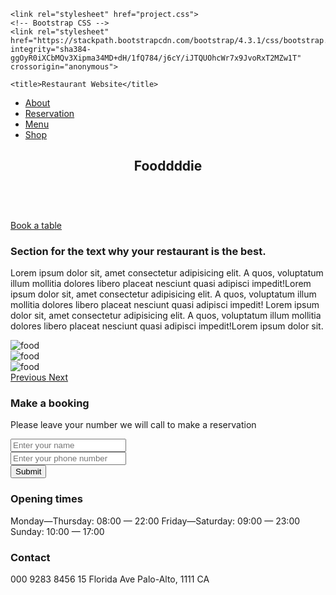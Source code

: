 <!DOCTYPE html>
<html lang="en">
  <head>
    <!-- Required meta tags -->
    <meta charset="utf-8">
    <meta name="viewport" content="width=device-width, initial-scale=1, shrink-to-fit=no">

    <link rel="stylesheet" href="project.css">
    <!-- Bootstrap CSS -->
    <link rel="stylesheet" href="https://stackpath.bootstrapcdn.com/bootstrap/4.3.1/css/bootstrap.min.css" integrity="sha384-ggOyR0iXCbMQv3Xipma34MD+dH/1fQ784/j6cY/iJTQUOhcWr7x9JvoRxT2MZw1T" crossorigin="anonymous">

    <title>Restaurant Website</title>
  </head>
  <body>
    
    
  <nav>
    <ul class="nav-flex-row">
      <li class="nav-item">
        <a href="#about">About</a>
      </li>
      <li class="nav-item">
        <a href="#reservation">Reservation</a>
      </li>
      <li class="nav-item">
        <a href="#menu">Menu</a>
      </li>
      <li class="nav-item">
        <a href="#shop">Shop</a>
      </li>
    </ul>
  </nav>

  <section class="section-intro">
    <header>
      <h1>Fooddddie</h1>
      <img src="building-image.jpg" alt="">
    </header>
    <div class="link-to-book-wrapper">
      <a class="link-to-book" href="#reservations">Book a table</a>
    </div>
  </section>

  <section class="about-section">
    <article>
      <h3>
          Section for the text why your restaurant is the best.
      </h3>
      <p>
        Lorem ipsum dolor sit, amet consectetur adipisicing elit. 
        A quos, voluptatum illum mollitia dolores libero placeat 
        nesciunt quasi adipisci impedit!Lorem ipsum dolor sit, 
        amet consectetur adipisicing elit. 
        A quos, voluptatum illum mollitia dolores libero placeat 
        nesciunt quasi adipisci impedit!
        Lorem ipsum dolor sit, amet consectetur adipisicing elit. 
        A quos, voluptatum illum mollitia dolores libero placeat 
        nesciunt quasi adipisci impedit!Lorem ipsum dolor sit.
      </p>
    </article>
  </section>

  <div id="carouselExampleControls" class="carousel slide" data-ride="carousel">
    <div class="carousel-inner">
      <div class="carousel-item active">
        <img src="restraunt-image.jpg" class="d-block w-100" alt="food">
      </div>
      <div class="carousel-item">
        <img src="building-image.jpg" class="d-block w-100" alt="food">
      </div>
      <div class="carousel-item">
        <img src="food-menu6.jpg" class="d-block w-100" alt="food">
      </div>
    </div>
    <a class="carousel-control-prev" href="#carouselExampleControls" role="button" data-slide="prev">
      <span class="carousel-control-prev-icon" aria-hidden="true"></span>
      <span class="sr-only">Previous</span>
    </a>
    <a class="carousel-control-next" href="#carouselExampleControls" role="button" data-slide="next">
      <span class="carousel-control-next-icon" aria-hidden="true"></span>
      <span class="sr-only">Next</span>
    </a>
  </div>

  <div class="container">
    <div class="row-flex">
      <div class="flex-column-form">
        <h3>
          Make a booking
        </h3>
      <form class="media-centered">
          <div class="form-group">
            <p>
              Please leave your number we will call to make a reservation
            </p>
            <input type="name" class="form-control" id="exampleInputName1" aria-describedby="nameHelp" placeholder="Enter your name">
          </div>
          <div class="form-group">
            <input type="number" class="form-control" id="exampleInputphoneNumber1" placeholder="Enter your phone number">
          </div>
          <button type="submit" class="btn btn-primary">Submit</button>
      </form>
      </div>
      <div class="opening-time">
        <h3>
          Opening times
        </h3>
        <p>
         <span>Monday—Thursday: 08:00 — 22:00</span> 
         <span>Friday—Saturday: 09:00 — 23:00 </span>
         <span>Sunday: 10:00 — 17:00</span>
        </p>
      </div>
      <div class="contact-adress">
        <h3>
          Contact
        </h3>
        <p>
          <span>000 9283 8456</span>
          <span>15 Florida Ave</span>
          <span>Palo-Alto, 1111 CA</span>
        </p>
      </div>
    </div>
    </div>



  <!-- Optional JavaScript -->
  <!-- jQuery first, then Popper.js, then Bootstrap JS -->
  
  <script src="https://code.jquery.com/jquery-3.3.1.slim.min.js" integrity="sha384-q8i/X+965DzO0rT7abK41JStQIAqVgRVzpbzo5smXKp4YfRvH+8abtTE1Pi6jizo" crossorigin="anonymous"></script>
  <script src="https://cdnjs.cloudflare.com/ajax/libs/popper.js/1.14.7/umd/popper.min.js" integrity="sha384-UO2eT0CpHqdSJQ6hJty5KVphtPhzWj9WO1clHTMGa3JDZwrnQq4sF86dIHNDz0W1" crossorigin="anonymous"></script>
  <script src="https://stackpath.bootstrapcdn.com/bootstrap/4.3.1/js/bootstrap.min.js" integrity="sha384-JjSmVgyd0p3pXB1rRibZUAYoIIy6OrQ6VrjIEaFf/nJGzIxFDsf4x0xIM+B07jRM" crossorigin="anonymous"></script>
 
  </body>
  
</html> 
